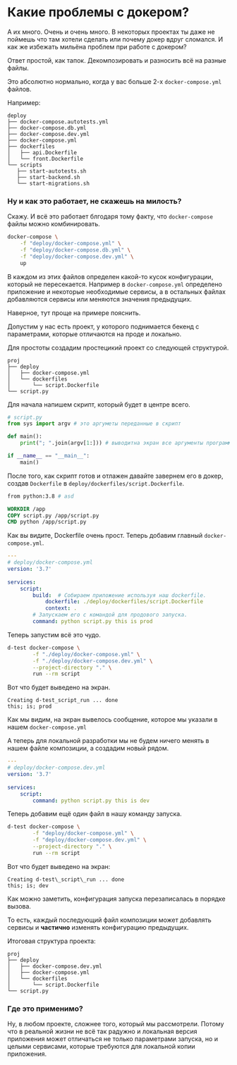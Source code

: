 # Какие проблемы с докером?
А их много. Очень и очень много. В некоторых проектах ты даже не поймешь что там хотели сделать или почему докер вдруг сломался. И как же избежать мильёна проблем при работе с докером?

Ответ простой, как тапок. Декомпозировать и разносить всё на разные файлы.

Это абсолютно нормально, когда у вас больше 2-х `docker-compose.yml` файлов.

Например:
```
deploy  
├── docker-compose.autotests.yml
├── docker-compose.db.yml  
├── docker-compose.dev.yml  
├── docker-compose.yml  
├── dockerfiles  
│   ├── api.Dockerfile  
│   └── front.Dockerfile  
└── scripts  
   ├── start-autotests.sh  
   ├── start-backend.sh
   └── start-migrations.sh
```

### Ну и как это работает, не скажешь на милость?

Скажу. И всё это работает блгодаря тому факту, что `docker-compose` файлы можно комбинировать.

```bash
docker-compose \
	-f "deploy/docker-compose.yml" \
	-f "deploy/docker-compose.db.yml" \
	-f "deploy/docker-compose.dev.yml" \
	up
```

В каждом из этих файлов определен какой-то кусок конфигурации, который не пересекается. Например в `docker-compose.yml` определено приложение и некоторые необходимые сервисы, а в остальных файлах добавляются сервисы или меняются значения предыдущих.

Наверное, тут проще на примере пояснить.

Допустим у нас есть проект, у которого поднимается бекенд с параметрами, которые отличаются на проде и локально.

Для простоты создадим простецикий проект со следующей структурой.

```
proj
├── deploy
│   ├── docker-compose.yml  
│   └── dockerfiles  
│       └── script.Dockerfile  
└── script.py
```

Для начала напишем скрипт, который будет в центре всего.
```python
# script.py
from sys import argv # это аргуметы переданные в скрипт

def main():
	print("; ".join(argv[1:])) # выводитна экран все аргументы программы

if __name__ == "__main__":
	main()
```


После того, как скрипт готов и отлажен давайте завернем его в докер,
создав `Dockerfile` в `deploy/dockerfiles/script.Dockerfile`.

```dockerfile
from python:3.8 # asd

WORKDIR /app  
COPY script.py /app/script.py  
CMD python /app/script.py
```

Как вы видите, Dockerfile очень прост. Теперь добавим главный `docker-compose.yml`.

```yaml
---
# deploy/docker-compose.yml
version: '3.7'  
  
services:  
	script:  
		build:  # Собираем приложение используя наш dockerfile.
			dockerfile: ./deploy/dockerfiles/script.Dockerfile  
 			context: .  
 		# Запускаем его с командой для продового запуска.
		command: python script.py this is prod
```

Теперь запустим всё это чудо.

```bash
d-test docker-compose \
        -f "./deploy/docker-compose.yml" \
        -f "./deploy/docker-compose.dev.yml" \
        --project-directory "." \
        run --rm script
```

Вот что будет выведено на экран.
```log
Creating d-test_script_run ... done
this; is; prod
```

Как мы видим, на экран вывелось сообщение, которое мы указали в нашем `docker-compose.yml`

А теперь для локальной разработки мы не будем ничего менять в нашем файле композиции, а создадим новый рядом.

```yaml
---
# deploy/docker-compose.dev.yml
version: '3.7'  
  
services:  
	script:  
		command: python script.py this is dev
```

Теперь добавим ещё один файл в нашу команду запуска.

```bash
d-test docker-compose \
        -f "deploy/docker-compose.yml" \
        -f "deploy/docker-compose.dev.yml" \
        --project-directory "." \
        run --rm script
```

Вот что будет выведено на экран:
```log
Creating d-test\_script\_run ... done  
this; is; dev
```

Как можно заметить, конфигурация запуска перезаписалась в порядке вызова.

То есть, каждый последующий файл композиции может добавлять сервисы и **частично** изменять конфигурацию предыдущих.

Итоговая структура проекта:
```
proj
├── deploy  
│   ├── docker-compose.dev.yml  
│   ├── docker-compose.yml  
│   └── dockerfiles  
│       └── script.Dockerfile  
└── script.py
```

### Где это применимо?
Ну, в любом проекте, сложнее того, который мы рассмотрели. Потому что в реальной жизни не всё так радужно и локальная версия приложения может отличаться не только параметрами запуска, но и целыми сервисами, которые требуются для локальной копии приложения.